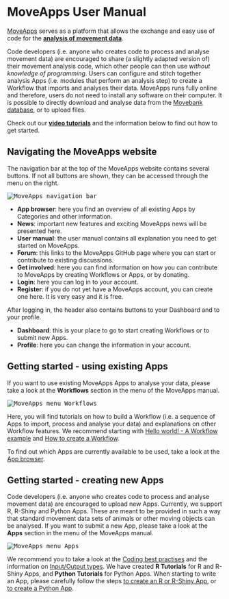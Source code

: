 # MoveApps User Manual

[MoveApps](https://www.moveapps.org/ ':ignore') serves as a platform that allows the exchange and easy use of code for the [**analysis of movement data**](https://www.moveapps.org/imprint#Scope ':ignore').

Code developers (i.e. anyone who creates code to process and analyse movement data) are encouraged to share (a slightly adapted version of) their movement analysis code, which other people can then use *without knowledge of programming*. Users can configure and stitch together analysis Apps (i.e. modules that perform an analysis step) to create a Workflow that imports and analyses their data. MoveApps runs fully online and therefore, users do not need to install any software on their computer. It is possible to directly download and analyse data from the [Movebank database](http://www.movebank.org ':ignore'), or to upload files.

Check out our **[video tutorials](video_tutorials.md)** and the information below to find out how to get started.


## Navigating the MoveApps website

The navigation bar at the top of the MoveApps website contains several buttons. If not all buttons are shown, they can be accessed through the menu on the right.

<kbd>![MoveApps navigation bar](files/MoveApps_navigationbar.png ':size=800x')</kbd>

- **App browser**: here you find an overview of all existing Apps by Categories and other information.
- **News**: important new features and exciting MoveApps news will be presented here.
- **User manual**: the user manual contains all explanation you need to get started on MoveApps.
- **Forum**: this links to the MoveApps GitHub page where you can start or contribute to existing discussions.
- **Get involved**: here you can find information on how you can contribute to MoveApps by creating Workflows or Apps, or by donating.
- **Login**: here you can log in to your account.
- **Register**: if you do not yet have a MoveApps account, you can create one here. It is very easy and it is free.

After logging in, the header also contains buttons to your Dashboard and to your profile.
- **Dashboard**: this is your place to go to start creating Workflows or to submit new Apps.
- **Profile**: here you can change the information in your account.


## Getting started - using existing Apps

If you want to use existing MoveApps Apps to analyse your data, please take a look at the **Workflows** section in the menu of the MoveApps manual.

<kbd>![MoveApps menu Workflows](files/Manual_Menu_Workflows.png ':size=275x')</kbd>

Here, you will find tutorials on how to build a Workflow (i.e. a sequence of Apps to import, process and analyse your data) and explanations on other Workflow features. We recommend starting with [Hello world! - A Workflow example](hello_world_workflow.md) and [How to create a Workflow](create_workflow.md).

To find out which Apps are currently available to be used, take a look at the [App browser](https://www.moveapps.org/apps/browser ':ignore').


## Getting started - creating new Apps
Code developers (i.e. anyone who creates code to process and analyse movement data) are encouraged to upload new Apps. Currently, we support R, R-Shiny and Python Apps. These are meant to be provided in such a way that standard movement data sets of animals or other moving objects can be analysed. If you want to submit a new App, please take a look at the **Apps** section in the menu of the MoveApps manual.

<kbd>![MoveApps menu Apps](files/Manual_Menu_Apps.png ':size=275x')</kbd>

We recommend you to take a look at the [Coding best practises](best_practices_coding.md) and the information on [Input/Output types](IO_types.md). We have created **R Tutorials** for R and R-Shiny Apps, and **Python Tutorials** for Python Apps. When starting to write an App, please carefully follow the steps [to create an R or R-Shiny App](create_app.md), or [to create a Python App](create_py_app.md).
